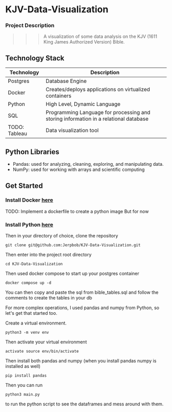 # KJV-Data-Visualization
### Project Description
>>>A visualization of some data analysis on the KJV (1611 King James Authorized Version) Bible. 

## Technology Stack

| Technology | Description | 
|------------|-------------|
| Postgres   | Database Engine |
| Docker     | Creates/deploys applications on virtualized containers |
| Python     | High Level, Dynamic Language |
| SQL        | Programming Language for processing and storing information in a relational database |
| TODO: Tableau | Data visualization tool |

## Python Libraries 
* Pandas: used for analyzing, cleaning, exploring, and manipulating data.
* NumPy: used for working with arrays and scientific computing
## Get Started
### Install Docker [here](https://www.docker.com/get-started/)
TODO: Implement a dockerfile to create a python image
But for now
### Install Python [here](https://www.python.org/downloads/)
Then in your directory of choice, clone the repository

```
git clone git@github.com:Jerpbob/KJV-Data-Visualization.git
```

Then enter into the project root directory

```
cd KJV-Data-Visualization
```

Then used docker compose to start up your postgres container

```
docker compose up -d
```

You can then copy and paste the sql from bible_tables.sql and follow the comments to create the tables in your db

For more complex operations, I used pandas and numpy from Python, so let's get that started too.

Create a virtual environment.
```
python3 -m venv env
```

Then activate your virtual environment

```
activate source env/bin/activate
```

Then install both pandas and numpy (when you install pandas numpy is installed as well) 

```
pip install pandas
```

Then you can run 
```
python3 main.py
``` 
to run the python script to see the dataframes and mess around with them.